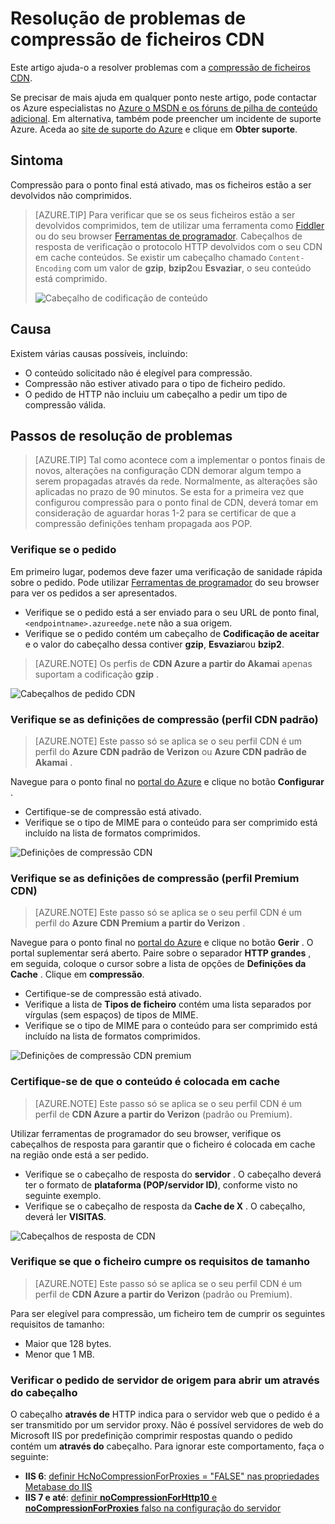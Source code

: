 <properties
    pageTitle="Resolução de problemas de compressão de ficheiros no Azure CDN | Microsoft Azure"
    description="Resolva problemas com a compressão de ficheiros de Azure CDN."
    services="cdn"
    documentationCenter=""
    authors="camsoper"
    manager="erikre"
    editor=""/>

<tags
    ms.service="cdn"
    ms.workload="tbd"
    ms.tgt_pltfrm="na"
    ms.devlang="na"
    ms.topic="article"
    ms.date="09/01/2016"
    ms.author="casoper"/>
    
# <a name="troubleshooting-cdn-file-compression"></a>Resolução de problemas de compressão de ficheiros CDN

Este artigo ajuda-o a resolver problemas com a [compressão de ficheiros CDN](cdn-improve-performance.md).

Se precisar de mais ajuda em qualquer ponto neste artigo, pode contactar os Azure especialistas no [Azure o MSDN e os fóruns de pilha de conteúdo adicional](https://azure.microsoft.com/support/forums/). Em alternativa, também pode preencher um incidente de suporte Azure. Aceda ao [site de suporte do Azure](https://azure.microsoft.com/support/options/) e clique em **Obter suporte**.

## <a name="symptom"></a>Sintoma

Compressão para o ponto final está ativado, mas os ficheiros estão a ser devolvidos não comprimidos.

>[AZURE.TIP] Para verificar que se os seus ficheiros estão a ser devolvidos comprimidos, tem de utilizar uma ferramenta como [Fiddler](http://www.telerik.com/fiddler) ou do seu browser [Ferramentas de programador](https://developer.microsoft.com/microsoft-edge/platform/documentation/f12-devtools-guide/).  Cabeçalhos de resposta de verificação o protocolo HTTP devolvidos com o seu CDN em cache conteúdos.  Se existir um cabeçalho chamado `Content-Encoding` com um valor de **gzip**, **bzip2**ou **Esvaziar**, o seu conteúdo está comprimido.
>
>![Cabeçalho de codificação de conteúdo](./media/cdn-troubleshoot-compression/cdn-content-header.png)

## <a name="cause"></a>Causa

Existem várias causas possíveis, incluindo:

- O conteúdo solicitado não é elegível para compressão.
- Compressão não estiver ativado para o tipo de ficheiro pedido.
- O pedido de HTTP não incluiu um cabeçalho a pedir um tipo de compressão válida.

## <a name="troubleshooting-steps"></a>Passos de resolução de problemas

> [AZURE.TIP] Tal como acontece com a implementar o pontos finais de novos, alterações na configuração CDN demorar algum tempo a serem propagadas através da rede.  Normalmente, as alterações são aplicadas no prazo de 90 minutos.  Se esta for a primeira vez que configurou compressão para o ponto final de CDN, deverá tomar em consideração de aguardar horas 1-2 para se certificar de que a compressão definições tenham propagada aos POP. 

### <a name="verify-the-request"></a>Verifique se o pedido

Em primeiro lugar, podemos deve fazer uma verificação de sanidade rápida sobre o pedido.  Pode utilizar [Ferramentas de programador](https://developer.microsoft.com/microsoft-edge/platform/documentation/f12-devtools-guide/) do seu browser para ver os pedidos a ser apresentados.

- Verifique se o pedido está a ser enviado para o seu URL de ponto final, `<endpointname>.azureedge.net`e não a sua origem.
- Verifique se o pedido contém um cabeçalho de **Codificação de aceitar** e o valor do cabeçalho dessa contiver **gzip**, **Esvaziar**ou **bzip2**.

> [AZURE.NOTE] Os perfis de **CDN Azure a partir do Akamai** apenas suportam a codificação **gzip** .

![Cabeçalhos de pedido CDN](./media/cdn-troubleshoot-compression/cdn-request-headers.png)

### <a name="verify-compression-settings-standard-cdn-profile"></a>Verifique se as definições de compressão (perfil CDN padrão)

> [AZURE.NOTE] Este passo só se aplica se o seu perfil CDN é um perfil do **Azure CDN padrão de Verizon** ou **Azure CDN padrão de Akamai** . 

Navegue para o ponto final no [portal do Azure](https://portal.azure.com) e clique no botão **Configurar** .

- Certifique-se de compressão está ativado.
- Verifique se o tipo de MIME para o conteúdo para ser comprimido está incluído na lista de formatos comprimidos.

![Definições de compressão CDN](./media/cdn-troubleshoot-compression/cdn-compression-settings.png)

### <a name="verify-compression-settings-premium-cdn-profile"></a>Verifique se as definições de compressão (perfil Premium CDN)

> [AZURE.NOTE] Este passo só se aplica se o seu perfil CDN é um perfil do **Azure CDN Premium a partir do Verizon** .

Navegue para o ponto final no [portal do Azure](https://portal.azure.com) e clique no botão **Gerir** .  O portal suplementar será aberto.  Paire sobre o separador **HTTP grandes** , em seguida, coloque o cursor sobre a lista de opções de **Definições da Cache** .  Clique em **compressão**. 

- Certifique-se de compressão está ativado.
- Verifique a lista de **Tipos de ficheiro** contém uma lista separados por vírgulas (sem espaços) de tipos de MIME.
- Verifique se o tipo de MIME para o conteúdo para ser comprimido está incluído na lista de formatos comprimidos.

![Definições de compressão CDN premium](./media/cdn-troubleshoot-compression/cdn-compression-settings-premium.png)

### <a name="verify-the-content-is-cached"></a>Certifique-se de que o conteúdo é colocada em cache

> [AZURE.NOTE] Este passo só se aplica se o seu perfil CDN é um perfil de **CDN Azure a partir do Verizon** (padrão ou Premium).

Utilizar ferramentas de programador do seu browser, verifique os cabeçalhos de resposta para garantir que o ficheiro é colocada em cache na região onde está a ser pedido.

- Verifique se o cabeçalho de resposta do **servidor** .  O cabeçalho deverá ter o formato de **plataforma (POP/servidor ID)**, conforme visto no seguinte exemplo.
- Verifique se o cabeçalho de resposta da **Cache de X** .  O cabeçalho, deverá ler **VISITAS**.  

![Cabeçalhos de resposta de CDN](./media/cdn-troubleshoot-compression/cdn-response-headers.png)

### <a name="verify-the-file-meets-the-size-requirements"></a>Verifique se que o ficheiro cumpre os requisitos de tamanho

> [AZURE.NOTE] Este passo só se aplica se o seu perfil CDN é um perfil de **CDN Azure a partir do Verizon** (padrão ou Premium).

Para ser elegível para compressão, um ficheiro tem de cumprir os seguintes requisitos de tamanho:

- Maior que 128 bytes.
- Menor que 1 MB.

### <a name="check-the-request-at-the-origin-server-for-a-via-header"></a>Verificar o pedido de servidor de origem para abrir um **através do** cabeçalho

O cabeçalho **através de** HTTP indica para o servidor web que o pedido é a ser transmitido por um servidor proxy.  Não é possível servidores de web do Microsoft IIS por predefinição comprimir respostas quando o pedido contém um **através do** cabeçalho.  Para ignorar este comportamento, faça o seguinte:

- **IIS 6**: [definir HcNoCompressionForProxies = "FALSE" nas propriedades Metabase do IIS](https://msdn.microsoft.com/library/ms525390.aspx)
- **IIS 7 e até**: [definir **noCompressionForHttp10** e **noCompressionForProxies** falso na configuração do servidor](http://www.iis.net/configreference/system.webserver/httpcompression)

